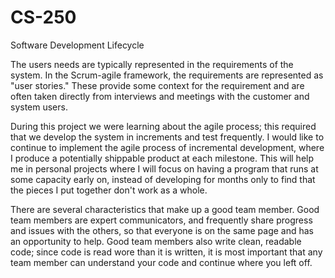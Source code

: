 # CS-250
Software Development Lifecycle

The users needs are typically represented in the requirements of the system. In the Scrum-agile framework, the requirements are represented as "user stories." These provide some context for the requirement and are often taken directly from interviews and meetings with the customer and system users.

During this project we were learning about the agile process; this required that we develop the system in increments and test frequently. I would like to continue to implement the agile process of incremental development, where I produce a potentially shippable product at each milestone. This will help me in personal projects where I will focus on having a program that runs at some capacity early on, instead of developing for months only to find that the pieces I put together don't work as a whole.

There are several characteristics that make up a good team member. Good team members are expert communicators, and frequently share progress and issues with the others, so that everyone is on the same page and has an opportunity to help. Good team members also write clean, readable code; since code is read wore than it is written, it is most important that any team member can understand your code and continue where you left off.
